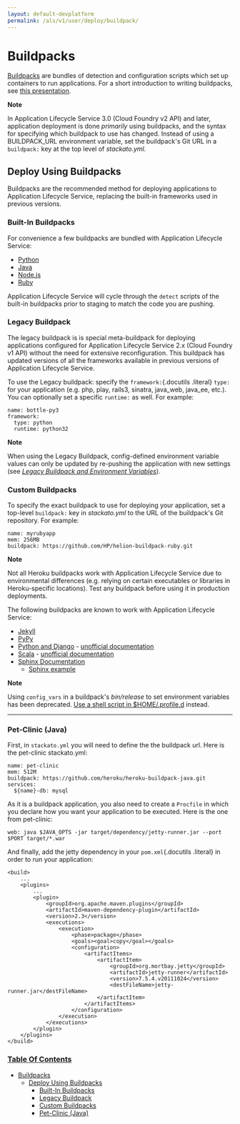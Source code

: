```yaml
---
layout: default-devplatform
permalink: /als/v1/user/deploy/buildpack/
---
```


Buildpacks[](#buildpacks "Permalink to this headline")
=======================================================

[Buildpacks](https://devcenter.heroku.com/articles/buildpacks) are
bundles of detection and configuration scripts which set up containers
to run applications. For a short introduction to writing buildpacks, see
[this presentation](http://talks.codegram.com/heroku-buildpacks).

**Note**

In Application Lifecycle Service 3.0 (Cloud Foundry v2 API) and later, application deployment
is done *primarily* using buildpacks, and the syntax for specifying
which buildpack to use has changed. Instead of using a BUILDPACK\_URL
environment variable, set the buildpack's Git URL in a
`buildpack:` key at the top level of *stackato.yml*.

Deploy Using Buildpacks[](#deploy-using-buildpacks "Permalink to this headline")
---------------------------------------------------------------------------------

Buildpacks are the recommended method for deploying applications to
Application Lifecycle Service, replacing the built-in frameworks used in previous versions.

### Built-In Buildpacks[](#built-in-buildpacks "Permalink to this headline")

For convenience a few buildpacks are bundled with Application Lifecycle Service:

-   [Python](https://github.com/HP/helion-buildpack-python)
-   [Java](https://github.com/cloudfoundry/java-buildpack)
-   [Node.js](https://github.com/cloudfoundry/heroku-buildpack-nodejs)
-   [Ruby](https://github.com/HP/helion-buildpack-ruby)

Application Lifecycle Service will cycle through the `detect` scripts of
the built-in buildpacks prior to staging to match the code you are
pushing.

### Legacy Buildpack[](#legacy-buildpack "Permalink to this headline")

The legacy buildpack is is special meta-buildpack for deploying
applications configured for Application Lifecycle Service 2.x (Cloud Foundry v1 API) without
the need for extensive reconfiguration. This buildpack has updated
versions of all the frameworks available in previous versions of
Application Lifecycle Service.

To use the Legacy buildpack: specify the `framework:`{.docutils
.literal} `type:` for your application (e.g. php,
play, rails3, sinatra, java\_web, java\_ee, etc.). You can optionally
set a specific `runtime:` as well. For example:

    name: bottle-py3
    framework:
      type: python
      runtime: python32

**Note**

When using the Legacy Buildpack, config-defined environment variable
values can only be updated by re-pushing the application with new
settings (see [*Legacy Buildpack and Environment
Variables*](/als/v1/admin/reference/known-issues/#known-issues-legacy-env)).

### Custom Buildpacks[](#custom-buildpacks "Permalink to this headline")

To specify the exact buildpack to use for deploying your application,
set a top-level `buildpack:` key in *stackato.yml*
to the URL of the buildpack's Git repository. For example:

    name: myrubyapp
    mem: 256MB
    buildpack: https://github.com/HP/helion-buildpack-ruby.git

**Note**

Not all Heroku buildpacks work with Application Lifecycle Service due to environmental
differences (e.g. relying on certain executables or libraries in
Heroku-specific locations). Test any buildpack before using it in
production deployments.

The following buildpacks are known to work with Application Lifecycle Service:

-   [Jekyll](https://github.com/HP/heroku-buildpack-jekyll/)
-   [PyPy](https://github.com/HP/heroku-buildpack-pypy)
-   [Python and
    Django](https://github.com/heroku/heroku-buildpack-python) -
    [unofficial
    documentation](https://devcenter.heroku.com/articles/python)
-   [Scala](https://github.com/heroku/heroku-buildpack-scala) -
    [unofficial
    documentation](https://devcenter.heroku.com/categories/scala)
-   [Sphinx
    Documentation](https://github.com/craigkerstiens/heroku-buildpack-sphinx)
    -   [Sphinx example](https://github.com/Stackato-Apps/sphinx-demo)

**Note**

Using `config_vars` in a buildpack's *bin/release*
to set environment variables has been deprecated. [Use a shell script in
\$HOME/.profile.d](https://devcenter.heroku.com/articles/profiled)
instead.

* * * * *

### Pet-Clinic (Java)[](#pet-clinic-java "Permalink to this headline")

First, in `stackato.yml` you will need to define the
the buildpack url. Here is the pet-clinic stackato.yml:

    name: pet-clinic
    mem: 512M
    buildpack: https://github.com/heroku/heroku-buildpack-java.git
    services:
      ${name}-db: mysql

As it is a buildpack application, you also need to create a
`Procfile` in which you declare how you want your
application to be executed. Here is the one from pet-clinic:

    web: java $JAVA_OPTS -jar target/dependency/jetty-runner.jar --port $PORT target/*.war

And finally, add the jetty dependency in your `pom.xml`{.docutils
.literal} in order to run your application:

    <build>
        ...
        <plugins>
            ...
            <plugin>
                <groupId>org.apache.maven.plugins</groupId>
                <artifactId>maven-dependency-plugin</artifactId>
                <version>2.3</version>
                <executions>
                    <execution>
                        <phase>package</phase>
                        <goals><goal>copy</goal></goals>
                        <configuration>
                            <artifactItems>
                                <artifactItem>
                                    <groupId>org.mortbay.jetty</groupId>
                                    <artifactId>jetty-runner</artifactId>
                                    <version>7.5.4.v20111024</version>
                                    <destFileName>jetty-runner.jar</destFileName>
                                </artifactItem>
                            </artifactItems>
                        </configuration>
                    </execution>
                </executions>
            </plugin>
        </plugins>
    </build>

### [Table Of Contents](/als/v1/index-2/)

-   [Buildpacks](#)
    -   [Deploy Using Buildpacks](#deploy-using-buildpacks)
        -   [Built-In Buildpacks](#built-in-buildpacks)
        -   [Legacy Buildpack](#legacy-buildpack)
        -   [Custom Buildpacks](#custom-buildpacks)
        -   [Pet-Clinic (Java)](#pet-clinic-java)

